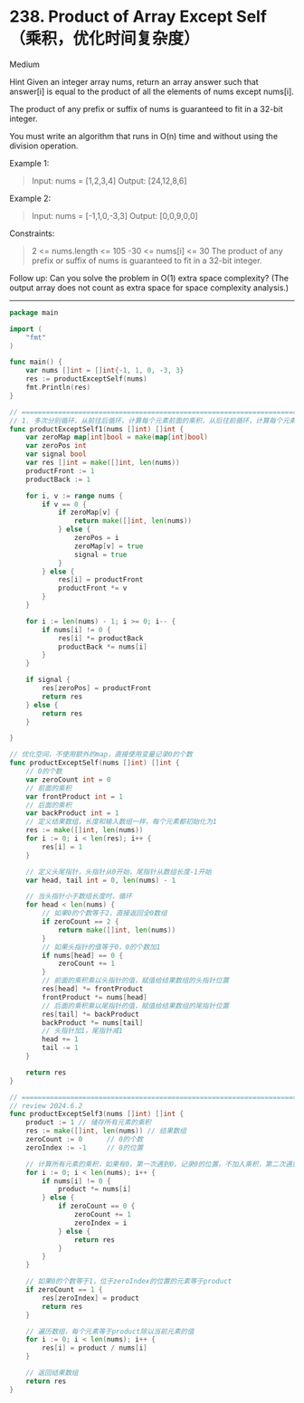 # 238. Product of Array Except Self（乘积，优化时间复杂度）

Medium

Hint
Given an integer array nums, return an array answer such that answer[i] is equal to the product of all the elements of nums except nums[i].

The product of any prefix or suffix of nums is guaranteed to fit in a 32-bit integer.

You must write an algorithm that runs in O(n) time and without using the division operation.

 

Example 1:
> Input: nums = [1,2,3,4]
Output: [24,12,8,6]

Example 2:
> Input: nums = [-1,1,0,-3,3]
Output: [0,0,9,0,0]
 

Constraints:
> 2 <= nums.length <= 105
-30 <= nums[i] <= 30
The product of any prefix or suffix of nums is guaranteed to fit in a 32-bit integer.
 

Follow up: Can you solve the problem in O(1) extra space complexity? (The output array does not count as extra space for space complexity analysis.)

---

```go
package main

import (
	"fmt"
)

func main() {
	var nums []int = []int{-1, 1, 0, -3, 3}
	res := productExceptSelf(nums)
	fmt.Println(res)
}

// ===============================================================================================================================
// 1. 多次分别循环，从前往后循环，计算每个元素前面的乘积，从后往前循环，计算每个元素后面的乘积，最后都结果数组中，每个元素等于它前面的乘积乘以后面的乘积
func productExceptSelf1(nums []int) []int {
	var zeroMap map[int]bool = make(map[int]bool)
	var zeroPos int
	var signal bool
	var res []int = make([]int, len(nums))
	productFront := 1
	productBack := 1

	for i, v := range nums {
		if v == 0 {
			if zeroMap[v] {
				return make([]int, len(nums))
			} else {
				zeroPos = i
				zeroMap[v] = true
				signal = true
			}
		} else {
			res[i] = productFront
			productFront *= v
		}
	}

	for i := len(nums) - 1; i >= 0; i-- {
		if nums[i] != 0 {
			res[i] *= productBack
			productBack *= nums[i]
		}
	}

	if signal {
		res[zeroPos] = productFront
		return res
	} else {
		return res
	}

}

// 优化空间，不使用额外的map，直接使用变量记录0的个数
func productExceptSelf(nums []int) []int {
	// 0的个数
	var zeroCount int = 0
	// 前面的乘积
	var frontProduct int = 1
	// 后面的乘积
	var backProduct int = 1
	// 定义结果数组，长度和输入数组一样，每个元素都初始化为1
	res := make([]int, len(nums))
	for i := 0; i < len(res); i++ {
		res[i] = 1
	}

	// 定义头尾指针，头指针从0开始，尾指针从数组长度-1开始
	var head, tail int = 0, len(nums) - 1

	// 当头指针小于数组长度时，循环
	for head < len(nums) {
		// 如果0的个数等于2，直接返回全0数组
		if zeroCount == 2 {
			return make([]int, len(nums))
		}
		// 如果头指针的值等于0，0的个数加1
		if nums[head] == 0 {
			zeroCount += 1
		}
		// 前面的乘积乘以头指针的值，赋值给结果数组的头指针位置
		res[head] *= frontProduct
		frontProduct *= nums[head]
		// 后面的乘积乘以尾指针的值，赋值给结果数组的尾指针位置
		res[tail] *= backProduct
		backProduct *= nums[tail]
		// 头指针加1，尾指针减1
		head += 1
		tail -= 1
	}

	return res
}

// ============================================================================================================
// review 2024.6.2
func productExceptSelf3(nums []int) []int {
	product := 1 // 储存所有元素的乘积
	res := make([]int, len(nums)) // 结果数组
	zeroCount := 0 		// 0的个数
	zeroIndex := -1		// 0的位置

	// 计算所有元素的乘积，如果有0，第一次遇到0，记录0的位置，不加入乘积，第二次遇到0，直接返回全0数组
	for i := 0; i < len(nums); i++ {
		if nums[i] != 0 {
			product *= nums[i]
		} else {
			if zeroCount == 0 {
				zeroCount += 1
				zeroIndex = i
			} else {
				return res
			}
		}
	}

	// 如果0的个数等于1，位于zeroIndex的位置的元素等于product
	if zeroCount == 1 {
		res[zeroIndex] = product
		return res
	}

	// 遍历数组，每个元素等于product除以当前元素的值
	for i := 0; i < len(nums); i++ {
		res[i] = product / nums[i]
	}

	// 返回结果数组
	return res
}
```